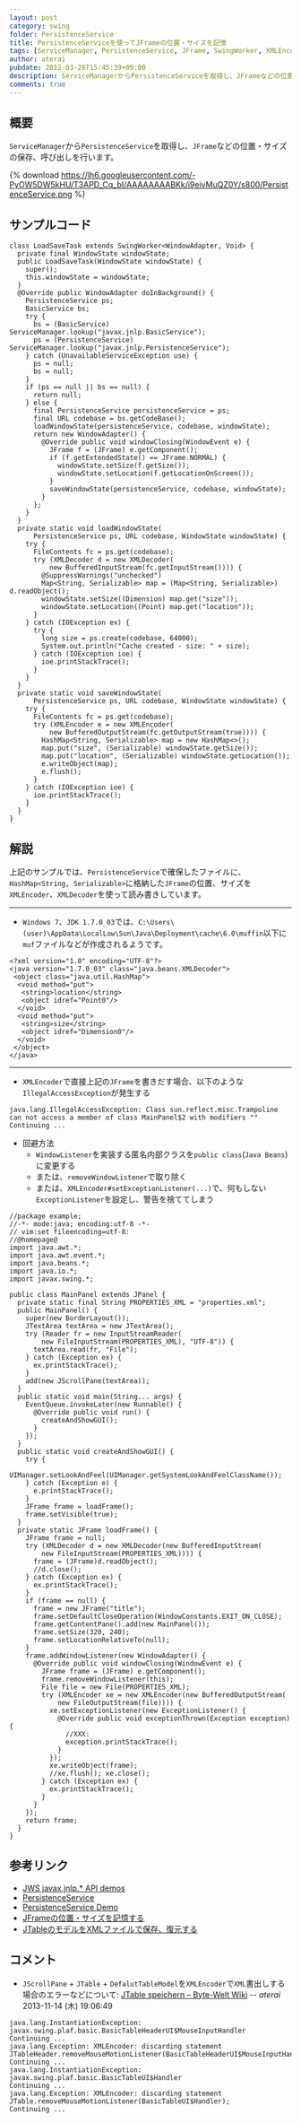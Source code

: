 ```yaml
---
layout: post
category: swing
folder: PersistenceService
title: PersistenceServiceを使ってJFrameの位置・サイズを記憶
tags: [ServiceManager, PersistenceService, JFrame, SwingWorker, XMLEncoder, XMLDecoder]
author: aterai
pubdate: 2012-03-26T15:45:39+09:00
description: ServiceManagerからPersistenceServiceを取得し、JFrameなどの位置・サイズの保存、呼び出しを行います。
comments: true
---
```

## 概要
`ServiceManager`から`PersistenceService`を取得し、`JFrame`などの位置・サイズの保存、呼び出しを行います。

{% download https://lh6.googleusercontent.com/-PyOW5DW5kHU/T3APD_Cq_bI/AAAAAAAABKk/i9eivMuQZ0Y/s800/PersistenceService.png %}

## サンプルコード
<pre class="prettyprint"><code>class LoadSaveTask extends SwingWorker&lt;WindowAdapter, Void&gt; {
  private final WindowState windowState;
  public LoadSaveTask(WindowState windowState) {
    super();
    this.windowState = windowState;
  }
  @Override public WindowAdapter doInBackground() {
    PersistenceService ps;
    BasicService bs;
    try {
      bs = (BasicService) ServiceManager.lookup("javax.jnlp.BasicService");
      ps = (PersistenceService) ServiceManager.lookup("javax.jnlp.PersistenceService");
    } catch (UnavailableServiceException use) {
      ps = null;
      bs = null;
    }
    if (ps == null || bs == null) {
      return null;
    } else {
      final PersistenceService persistenceService = ps;
      final URL codebase = bs.getCodeBase();
      loadWindowState(persistenceService, codebase, windowState);
      return new WindowAdapter() {
        @Override public void windowClosing(WindowEvent e) {
          JFrame f = (JFrame) e.getComponent();
          if (f.getExtendedState() == JFrame.NORMAL) {
            windowState.setSize(f.getSize());
            windowState.setLocation(f.getLocationOnScreen());
          }
          saveWindowState(persistenceService, codebase, windowState);
        }
      };
    }
  }
  private static void loadWindowState(
      PersistenceService ps, URL codebase, WindowState windowState) {
    try {
      FileContents fc = ps.get(codebase);
      try (XMLDecoder d = new XMLDecoder(
          new BufferedInputStream(fc.getInputStream()))) {
        @SuppressWarnings("unchecked")
        Map&lt;String, Serializable&gt; map = (Map&lt;String, Serializable&gt;) d.readObject();
        windowState.setSize((Dimension) map.get("size"));
        windowState.setLocation((Point) map.get("location"));
      }
    } catch (IOException ex) {
      try {
        long size = ps.create(codebase, 64000);
        System.out.println("Cache created - size: " + size);
      } catch (IOException ioe) {
        ioe.printStackTrace();
      }
    }
  }
  private static void saveWindowState(
      PersistenceService ps, URL codebase, WindowState windowState) {
    try {
      FileContents fc = ps.get(codebase);
      try (XMLEncoder e = new XMLEncoder(
          new BufferedOutputStream(fc.getOutputStream(true)))) {
        HashMap&lt;String, Serializable&gt; map = new HashMap&lt;&gt;();
        map.put("size", (Serializable) windowState.getSize());
        map.put("location", (Serializable) windowState.getLocation());
        e.writeObject(map);
        e.flush();
      }
    } catch (IOException ioe) {
      ioe.printStackTrace();
    }
  }
}
</code></pre>

## 解説
上記のサンプルでは、`PersistenceService`で確保したファイルに、`HashMap<String, Serializable>`に格納した`JFrame`の位置、サイズを`XMLEncoder`、`XMLDecoder`を使って読み書きしています。

- - - -
- `Windows 7`、`JDK 1.7.0_03`では、`C:\Users\(user)\AppData\LocalLow\Sun\Java\Deployment\cache\6.0\muffin`以下に`muf`ファイルなどが作成されるようです。

<!-- dummy comment line for breaking list -->

<pre class="prettyprint"><code>&lt;?xml version="1.0" encoding="UTF-8"?&gt;
&lt;java version="1.7.0_03" class="java.beans.XMLDecoder"&gt;
 &lt;object class="java.util.HashMap"&gt;
  &lt;void method="put"&gt;
   &lt;string&gt;location&lt;/string&gt;
   &lt;object idref="Point0"/&gt;
  &lt;/void&gt;
  &lt;void method="put"&gt;
   &lt;string&gt;size&lt;/string&gt;
   &lt;object idref="Dimension0"/&gt;
  &lt;/void&gt;
 &lt;/object&gt;
&lt;/java&gt;
</code></pre>

- - - -
- `XMLEncoder`で直接上記の`JFrame`を書きだす場合、以下のような`IllegalAccessException`が発生する

<!-- dummy comment line for breaking list -->

	java.lang.IllegalAccessException: Class sun.reflect.misc.Trampoline can not access a member of class MainPanel$2 with modifiers ""
	Continuing ...

- 回避方法
    - `WindowListener`を実装する匿名内部クラスを`public class`(`Java Beans`)に変更する
    - または、`removeWindowListener`で取り除く
    - または、`XMLEncoder#setExceptionListener(...)`で、何もしない`ExceptionListener`を設定し、警告を捨ててしまう

<!-- dummy comment line for breaking list -->

<pre class="prettyprint"><code>//package example;
//-*- mode:java; encoding:utf-8 -*-
// vim:set fileencoding=utf-8:
//@homepage@
import java.awt.*;
import java.awt.event.*;
import java.beans.*;
import java.io.*;
import javax.swing.*;

public class MainPanel extends JPanel {
  private static final String PROPERTIES_XML = "properties.xml";
  public MainPanel() {
    super(new BorderLayout());
    JTextArea textArea = new JTextArea();
    try (Reader fr = new InputStreamReader(
        new FileInputStream(PROPERTIES_XML), "UTF-8")) {
      textArea.read(fr, "File");
    } catch (Exception ex) {
      ex.printStackTrace();
    }
    add(new JScrollPane(textArea));
  }
  public static void main(String... args) {
    EventQueue.invokeLater(new Runnable() {
      @Override public void run() {
        createAndShowGUI();
      }
    });
  }
  public static void createAndShowGUI() {
    try {
      UIManager.setLookAndFeel(UIManager.getSystemLookAndFeelClassName());
    } catch (Exception e) {
      e.printStackTrace();
    }
    JFrame frame = loadFrame();
    frame.setVisible(true);
  }
  private static JFrame loadFrame() {
    JFrame frame = null;
    try (XMLDecoder d = new XMLDecoder(new BufferedInputStream(
        new FileInputStream(PROPERTIES_XML)))) {
      frame = (JFrame)d.readObject();
      //d.close();
    } catch (Exception ex) {
      ex.printStackTrace();
    }
    if (frame == null) {
      frame = new JFrame("title");
      frame.setDefaultCloseOperation(WindowConstants.EXIT_ON_CLOSE);
      frame.getContentPane().add(new MainPanel());
      frame.setSize(320, 240);
      frame.setLocationRelativeTo(null);
    }
    frame.addWindowListener(new WindowAdapter() {
      @Override public void windowClosing(WindowEvent e) {
        JFrame frame = (JFrame) e.getComponent();
        frame.removeWindowListener(this);
        File file = new File(PROPERTIES_XML);
        try (XMLEncoder xe = new XMLEncoder(new BufferedOutputStream(
            new FileOutputStream(file)))) {
          xe.setExceptionListener(new ExceptionListener() {
            @Override public void exceptionThrown(Exception exception) {
              //XXX:
              exception.printStackTrace();
            }
          });
          xe.writeObject(frame);
          //xe.flush(); xe.close();
        } catch (Exception ex) {
          ex.printStackTrace();
        }
      }
    });
    return frame;
  }
}
</code></pre>

## 参考リンク
- [JWS javax.jnlp.* API demos](http://pscode.org/jws/api.html)
- [PersistenceService](http://docs.oracle.com/javase/jp/6/technotes/guides/javaws/developersguide/examples.html#PersistenceService)
- [PersistenceService Demo](http://www.finnw.me.uk/persistencetest.html)
- [JFrameの位置・サイズを記憶する](http://ateraimemo.com/Swing/Preferences.html)
- [JTableのモデルをXMLファイルで保存、復元する](http://ateraimemo.com/Swing/PersistenceDelegate.html)

<!-- dummy comment line for breaking list -->

## コメント
- `JScrollPane` + `JTable` + `DefalutTableModel`を`XMLEncoder`で`XML`書出しする場合のエラーなどについて: [JTable speichern – Byte-Welt Wiki](http://wiki.byte-welt.net/wiki/JTable_speichern) -- *aterai* 2013-11-14 (木) 19:06:49

<!-- dummy comment line for breaking list -->

	java.lang.InstantiationException: javax.swing.plaf.basic.BasicTableHeaderUI$MouseInputHandler
	Continuing ...
	java.lang.Exception: XMLEncoder: discarding statement JTableHeader.removeMouseMotionListener(BasicTableHeaderUI$MouseInputHandler);
	Continuing ...
	java.lang.InstantiationException: javax.swing.plaf.basic.BasicTableUI$Handler
	Continuing ...
	java.lang.Exception: XMLEncoder: discarding statement JTable.removeMouseMotionListener(BasicTableUI$Handler);
	Continuing ...
